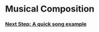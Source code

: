# Musical Composition

### [Next Step: A quick song example](http://localhost:4242/music-dsl/quick-song.html)